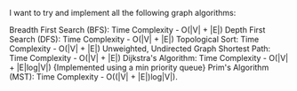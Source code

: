 I want to try and implement all the following graph algorithms:

Breadth First Search (BFS): Time Complexity - O(|V| + |E|)
Depth First Search (DFS): Time Complexity - O(|V| + |E|)
Topological Sort: Time Complexity - O(|V| + |E|)
Unweighted, Undirected Graph Shortest Path: Time Complexity - O(|V| + |E|)
Dijkstra's Algorithm: Time Complexity - O(|V| + |E|log|V|) {Implemented using a min priority queue}
Prim's Algorithm (MST): Time Complexity - O((|V| + |E|)log|V|).

